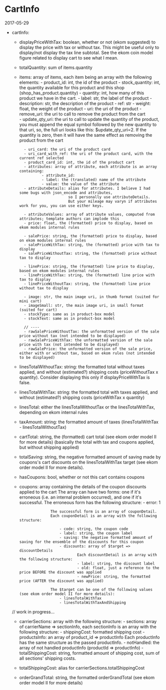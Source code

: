 CartInfo
============
2017-05-29



- cartInfo:
    - displayPriceWithTax: boolean, whether or not (ekom suggested) to display the price with tax or without tax.
                        This might be useful only to display/not display the tax line subtotal.
                        See the ekom coin model figure related to display cart to see what I mean.
                        
    - totalQuantity: sum of items.quantity
    - items: array of items, each item being an array with the following elements:
            - product_id: int, the id of the product
            - stock_quantity: int, the quantity available for this product and this shop (shop_has_product.quantity)
            - quantity: int, how many of this product we have in the cart.
            - label: str, the label of the product
            - description: str, the description of the product
            - ref: str
            - weight: float, the weight of the product
            - uri: the uri of the product 
            - remove_uri: the uri to call to remove the product from the cart  
            - update_qty_uri: the uri to call to update the quantity of the product, you must append the equal symbol followed by the new quantity to that uri,
                                    so, the full uri looks like this: $update_qty_uri=2.
                                    If the quantity is zero, then it will have the same effect as removing the product from the cart
                                    
            - uri_card: the uri of the product card 
            - uri_card_with_ref: the uri of the product card, with the current ref selected 
            - product_card_id: int, the id of the product cart
            - attributes: array of attribute, each attribute is an array containing:
                    - attribute_id:
                    - label: the (translated) name of the attribute
                    - value: the value of the attribute  
            - attributeDetails: alias for attributes. I believe I had some bugs with json_encode and attributes,
                                so I personally use attributeDetails.
                                But your mileage may varyn if attributes work for you, you can use either keys. 
                                
            - attributeValues: array of attribute values, computed from attributes; template authors can implode this
            - price: float, the (formatted) price to display, based on ekom modules internal rules 
            
            - salePrice: string, the (formatted) price to display, based on ekom modules internal rules 
            - salePriceWithTax: string, the (formatted) price with tax to display 
            - salePriceWithoutTax: string, the (formatted) price without tax to display
            
            - linePrice: string, the (formatted) line price to display, based on ekom modules internal rules
            - linePriceWithTax: string, the (formatted) line price with tax to display 
            - linePriceWithoutTax: string, the (formatted) line price without tax to display
             
            - image: str, the main image uri, in thumb format (suited for mini cart)
            - imageSmall: str, the main image uri, in small format (suited for cart)
            - stockType: same as in product-box model
            - stockText: same as in product-box model
            
            // ----            
            - rawSalePriceWithoutTax: the unformatted version of the sale price without tax (not intended to be displayed)
            - rawSalePriceWithTax: the unformatted version of the sale price with tax (not intended to be displayed)
            - rawSalePrice: the unformatted version of the sale price, either with or without tax, based on ekom rules (not intended to be displayed)
            
    - linesTotalWithoutTax: string: the formatted total without taxes applied, and without (estimated?) shipping costs
                            (priceWithoutTax x quantity).
                            Consider displaying this only if displayPriceWithTax is false.
                            
    - linesTotalWithTax: string: the formatted total with taxes applied, and without (estimated?) shipping costs
                            (priceWithTax x quantity)
    - linesTotal: either the linesTotalWithoutTax or the linesTotalWithTax, depending on ekom internal rules
    - taxAmount: string: the formatted amount of taxes (linesTotalWithTax - linesTotalWithoutTax)
    
    - cartTotal: string, the (formatted) cart total (see ekom order model II for more details)
                        (basically the total with tax and coupons applied, but without shipping applied)
    - totalSaving: string, the negative formatted amount of saving made by coupons's cart discounts on the linesTotalWithTax target (see ekom order model II for more details).
    - hasCoupons: bool, whether or not this cart contains coupons
    - coupons: array containing the details of the coupon discounts applied to the cart
                        The array can have two forms: one if it's erroneous (i.e. an internal problem occurred), and one if it's successful.
                        The erroneous form has the following structure:
                            - error: 1
                            
                        The successful form is an array of couponDetail.
                        Each couponDetail is an array with the following structure:
                        
                            - code: string, the coupon code
                            - label: string, the coupon label
                            - saving: the negative formatted amount of saving for the ensemble of the discounts for this coupon
                            - discounts: array of $target => discountDetails
                                    Each discountDetail is an array with the following structure:
                                    - label: string, the discount label
                                    - old: float, just a reference to the price BEFORE the discount was applied
                                    - newPrice: string, the formatted price (AFTER the discount was applied)
                            
                        The $target can be one of the following values (see ekom order model II for more details):
                            - linesTotalWithTax
                            - linesTotalWithTaxAndShipping
    
    // work in progress...
    - carrierSections: array with the following structure:
            - sections: array of carrierName => sectionInfo, each sectionInfo is an array with the following structure:
                   - shippingCost: formatted shipping cost
                   - productsInfo: an array of product_id => productInfo
                           Each productInfo has the same structure as the passed productInfo.
            - notHandled: the array of not handled productInfo (productId => productInfo)
            - totalShippingCost: string, formatted amount of shipping cost, sum of all sections' shipping costs.     
            
    - totalShippingCost: alias for carrierSections.totalShippingCost
    - orderGrandTotal: string, the formatted orderGrandTotal (see ekom order model II for more details)